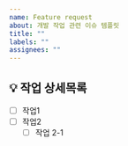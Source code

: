 ```yaml
---
name: Feature request
about: 개발 작업 관련 이슈 템플릿
title: ""
labels: ""
assignees: ""
---
```


## 💡 작업 상세목록

- [ ] 작업1
- [ ] 작업2
  - [ ] 작업 2-1
